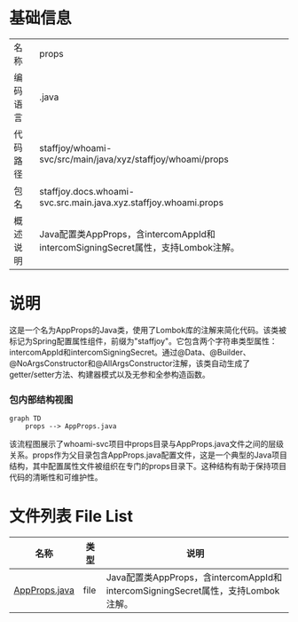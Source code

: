 # 基础信息

|      |      |
|------|------|
| 名称 | props |
| 编码语言 | .java |
| 代码路径 | staffjoy/whoami-svc/src/main/java/xyz/staffjoy/whoami/props |
| 包名 | staffjoy.docs.whoami-svc.src.main.java.xyz.staffjoy.whoami.props |
| 概述说明 | Java配置类AppProps，含intercomAppId和intercomSigningSecret属性，支持Lombok注解。 |

# 说明

这是一个名为AppProps的Java类，使用了Lombok库的注解来简化代码。该类被标记为Spring配置属性组件，前缀为"staffjoy"。它包含两个字符串类型属性：intercomAppId和intercomSigningSecret。通过@Data、@Builder、@NoArgsConstructor和@AllArgsConstructor注解，该类自动生成了getter/setter方法、构建器模式以及无参和全参构造函数。


### 包内部结构视图

```mermaid
graph TD
    props --> AppProps.java
```

该流程图展示了whoami-svc项目中props目录与AppProps.java文件之间的层级关系。props作为父目录包含AppProps.java配置文件，这是一个典型的Java项目结构，其中配置属性文件被组织在专门的props目录下。这种结构有助于保持项目代码的清晰性和可维护性。

# 文件列表 File List

| 名称   | 类型  | 说明 |
|-------|------|-------------|
| [AppProps.java](AppProps.md) | file | Java配置类AppProps，含intercomAppId和intercomSigningSecret属性，支持Lombok注解。 |


